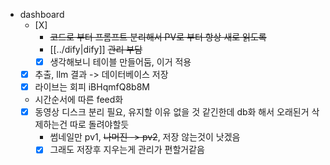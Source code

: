 - dashboard
  - [X] 
    - ~~코드로 부터 프롬프트 분리해서 PV로 부터 항상 새로 읽도록~~
    - [[../dify|dify]] ~~관리 부담~~
    - [X] 생각해보니 테이블 만들어둠, 이거 적용
  - [X] 추출, llm 결과 -> 데이터베이스 저장
  - [X] 라이브는 회피 iBHqmfQ8b8M
  - 시간순서에 따른 feed화
  - [X] 동영상 디스크 분리 필요, 유지할 이유 없을 것 같긴한데 db화 해서 오래된거 삭제하는건 따로 돌려야할듯
    - 썸네일만 pv1, ~~나머진 -> pv2~~, 저장 않는것이 낫겠음
    - [X] 그래도 저장후 지우는게 관리가 편할거같음
